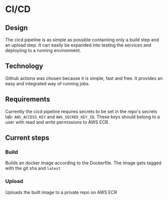 # CI/CD

## Design

The cicd pipeline is as simple as possible containiing only a build step and an upload step.
It can easily be expanded into testing the services and deployiing to a running environment.

## Technology

Github actions was chosen because it is simple, fast and free. It provides an easy and integrated way of running jobs.

## Requirements

Currently the cicd pipeline requires secrets to be set in the repo's secrets tab:
`AWS_ACCESS_KEY` and `AWS_SECRED_KEY_ID`. These keys should belong to a user with read and write permissions to AWS ECR.

## Current steps

### Build

Builds an docker image according to the Dockerfile.
The image gets tagged with the git sha and `latest`

### Upload

Uploads the built image to a private repo on AWS ECR
